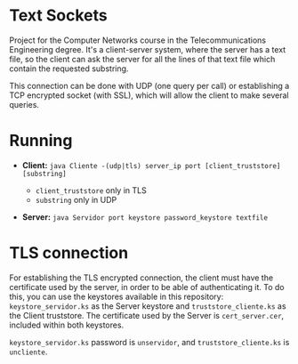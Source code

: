 # Text Sockets
Project for the Computer Networks course in the Telecommunications Engineering degree. It's a client-server system, where the server has a text file, so the client can ask the server for all the lines of that text file which contain the requested substring.

This connection can be done with UDP (one query per call) or establishing a TCP encrypted socket (with SSL), which will allow the client to make several queries.

# Running

- **Client:** `java Cliente -(udp|tls) server_ip port [client_truststore] [substring]`
  - `client_truststore` only in TLS
  - `substring` only in UDP

- **Server:** `java Servidor port keystore password_keystore textfile`

# TLS connection
For establishing the TLS encrypted connection, the client must have the certificate used by the server, in order to be able of authenticating it. To do this, you can use the keystores available in this repository: `keystore_servidor.ks` as the Server keystore and `truststore_cliente.ks` as the Client truststore. The certificate used by the Server is `cert_server.cer`, included within both keystores.

`keystore_servidor.ks` password is `unservidor`, and `truststore_cliente.ks` is `uncliente`.
